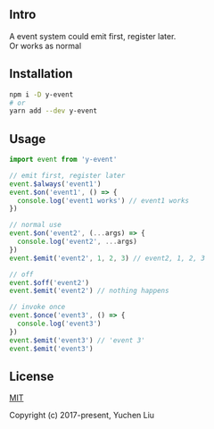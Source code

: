 ## Intro

A event system could emit first, register later.\
Or works as normal

## Installation

```bash
npm i -D y-event
# or
yarn add --dev y-event
```

## Usage

```js
import event from 'y-event'

// emit first, register later
event.$always('event1')
event.$on('event1', () => {
  console.log('event1 works') // event1 works
})

// normal use
event.$on('event2', (...args) => {
  console.log('event2', ...args)
})
event.$emit('event2', 1, 2, 3) // event2, 1, 2, 3

// off
event.$off('event2')
event.$emit('event2') // nothing happens

// invoke once
event.$once('event3', () => {
  console.log('event3')
})
event.$emit('event3') // 'event 3'
event.$emit('event3')
```

## License

[MIT](http://opensource.org/licenses/MIT)

Copyright (c) 2017-present, Yuchen Liu